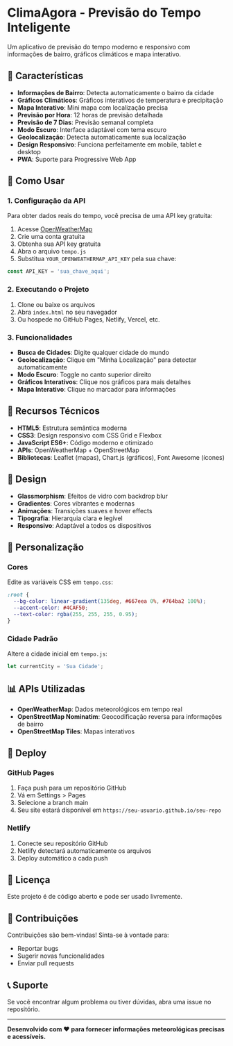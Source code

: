 # ClimaAgora - Previsão do Tempo Inteligente

Um aplicativo de previsão do tempo moderno e responsivo com informações de bairro, gráficos climáticos e mapa interativo.

## 🌟 Características

- **Informações de Bairro**: Detecta automaticamente o bairro da cidade
- **Gráficos Climáticos**: Gráficos interativos de temperatura e precipitação
- **Mapa Interativo**: Mini mapa com localização precisa
- **Previsão por Hora**: 12 horas de previsão detalhada
- **Previsão de 7 Dias**: Previsão semanal completa
- **Modo Escuro**: Interface adaptável com tema escuro
- **Geolocalização**: Detecta automaticamente sua localização
- **Design Responsivo**: Funciona perfeitamente em mobile, tablet e desktop
- **PWA**: Suporte para Progressive Web App

## 🚀 Como Usar

### 1. Configuração da API

Para obter dados reais do tempo, você precisa de uma API key gratuita:

1. Acesse [OpenWeatherMap](https://openweathermap.org/api)
2. Crie uma conta gratuita
3. Obtenha sua API key gratuita
4. Abra o arquivo `tempo.js`
5. Substitua `YOUR_OPENWEATHERMAP_API_KEY` pela sua chave:

```javascript
const API_KEY = 'sua_chave_aqui';
```

### 2. Executando o Projeto

1. Clone ou baixe os arquivos
2. Abra `index.html` no seu navegador
3. Ou hospede no GitHub Pages, Netlify, Vercel, etc.

### 3. Funcionalidades

- **Busca de Cidades**: Digite qualquer cidade do mundo
- **Geolocalização**: Clique em "Minha Localização" para detectar automaticamente
- **Modo Escuro**: Toggle no canto superior direito
- **Gráficos Interativos**: Clique nos gráficos para mais detalhes
- **Mapa Interativo**: Clique no marcador para informações

## 📱 Recursos Técnicos

- **HTML5**: Estrutura semântica moderna
- **CSS3**: Design responsivo com CSS Grid e Flexbox
- **JavaScript ES6+**: Código moderno e otimizado
- **APIs**: OpenWeatherMap + OpenStreetMap
- **Bibliotecas**: Leaflet (mapas), Chart.js (gráficos), Font Awesome (ícones)

## 🎨 Design

- **Glassmorphism**: Efeitos de vidro com backdrop blur
- **Gradientes**: Cores vibrantes e modernas
- **Animações**: Transições suaves e hover effects
- **Tipografia**: Hierarquia clara e legível
- **Responsivo**: Adaptável a todos os dispositivos

## 🔧 Personalização

### Cores
Edite as variáveis CSS em `tempo.css`:

```css
:root {
  --bg-color: linear-gradient(135deg, #667eea 0%, #764ba2 100%);
  --accent-color: #4CAF50;
  --text-color: rgba(255, 255, 255, 0.95);
}
```

### Cidade Padrão
Altere a cidade inicial em `tempo.js`:

```javascript
let currentCity = 'Sua Cidade';
```

## 📊 APIs Utilizadas

- **OpenWeatherMap**: Dados meteorológicos em tempo real
- **OpenStreetMap Nominatim**: Geocodificação reversa para informações de bairro
- **OpenStreetMap Tiles**: Mapas interativos

## 🚀 Deploy

### GitHub Pages
1. Faça push para um repositório GitHub
2. Vá em Settings > Pages
3. Selecione a branch main
4. Seu site estará disponível em `https://seu-usuario.github.io/seu-repo`

### Netlify
1. Conecte seu repositório GitHub
2. Netlify detectará automaticamente os arquivos
3. Deploy automático a cada push

## 📝 Licença

Este projeto é de código aberto e pode ser usado livremente.

## 🤝 Contribuições

Contribuições são bem-vindas! Sinta-se à vontade para:
- Reportar bugs
- Sugerir novas funcionalidades
- Enviar pull requests

## 📞 Suporte

Se você encontrar algum problema ou tiver dúvidas, abra uma issue no repositório.

---

**Desenvolvido com ❤️ para fornecer informações meteorológicas precisas e acessíveis.**
